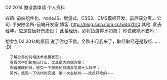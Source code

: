 D2 2014 邀请票申请
个人资料

兴趣: 前端组件化、nodeJS、增量式、CSS3、CMS模板开发、前后端分离...
公司: 平安陆金所-前端开发室
博客: http://blog.sina.com.cn/wdq2010
其他: 此去经年，应是良辰好景虚设；
      此番经历，必将鱼游得水如海；
      你说我能不去吗！

想参加D2 2014的原因
      说了你也不信，金秋十月我来了，取经取经还是取经......  :D)
      
      了解业界的前端技术发展状况；
      看看大牛们都在玩什么，尤其是大前端方案；
      吹着暖暖的风，感受一下未来的前端会变成什么样子；
      另外，感受一下杭州的交通，第一次去杭州~~~找点好吃的~~~
